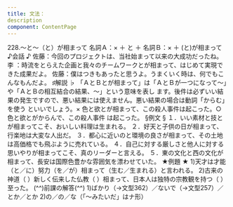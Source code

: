 ```yaml
---
title: 文法：
description
component: ContentPage
---
```



228.～と～（と）が相まって
名詞Ａ：× ＋ と ＋ 名詞Ｂ：× ＋ (と)が相まって
♪会話 ♪
佐藤：今回のプロジェクトは、当社始まって以来の大成功だったね。
李 ：時流をとらえた企画と我々のチームワークとが相まって、はじめて実現できた成果だよ。 佐藤：僕はつきもあったと思うよ。うまくいく時は、何でもこんなもんだよ。
♯解説 ♭
「ＡとＢとが相まって」は「ＡとＢが一つになって～」や「ＡとＢの相互結合の結果、～」という意味を表し ます。後件は必ずいい結果の発生ですので、悪い結果には使えません。悪い結果の場合は動詞「からむ」を使う といいでしょう。× 色と欲とが相まって、この殺人事件は起こった。○ 色と欲とがからんで、この殺人事件 は起こった。
§例文 §
１．いい素材と技とが相まってこそ、おいしい料理は生まれる。
２．好天と子供の日が相まって、行楽地は大変な人出だ。
３．都心に近いのと環境の良さが相まって、その土地は高価格でも飛ぶように売れている。
４．自己に対する厳しさと他人に対する思いやりが相まってこそ、真のリーダーと言える。
５．東の文化と西の文化が相まって、長安は国際色豊かな雰囲気を漂わせていた。
★例題 ★
1)天才は才能（と／に）努力（を／が）相まって（生む／生まれる）と言われる。
2)古来の神道（ ）新しく伝来した仏教（ ）相まって、日本人は独特の宗教観を持つ（ ）至った。
(^^)前課の解答(^^)
1)ばかり（→文型362）／ないで（→文型257）／とか／とか
2)の／の／な（「～みたいだ」はナ形）
